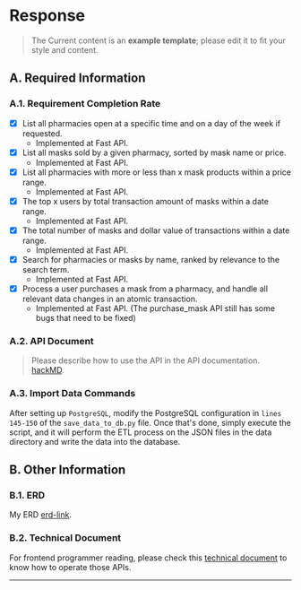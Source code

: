 # Response
> The Current content is an **example template**; please edit it to fit your style and content.
## A. Required Information
### A.1. Requirement Completion Rate
- [x] List all pharmacies open at a specific time and on a day of the week if requested.
  - Implemented at Fast API.
- [x] List all masks sold by a given pharmacy, sorted by mask name or price.
  - Implemented at Fast API.
- [x] List all pharmacies with more or less than x mask products within a price range.
  - Implemented at Fast API.
- [x] The top x users by total transaction amount of masks within a date range.
  - Implemented at Fast API.
- [x] The total number of masks and dollar value of transactions within a date range.
  - Implemented at Fast API.
- [x] Search for pharmacies or masks by name, ranked by relevance to the search term.
  - Implemented at Fast API.
- [x] Process a user purchases a mask from a pharmacy, and handle all relevant data changes in an atomic transaction.
  - Implemented at Fast API. (The purchase_mask API still has some bugs that need to be fixed)
### A.2. API Document
> Please describe how to use the API in the API documentation. [hackMD](https://hackmd.io/@cwF9ispYTA-KUFDkXo-sLQ/B1-1fdb0yl).


### A.3. Import Data Commands
After setting up `PostgreSQL`, modify the PostgreSQL configuration in `lines 145-150` of the `save_data_to_db.py` file. 
Once that's done, simply execute the script, and it will perform the ETL process on the JSON files in the data directory and write the data into the database.

## B. Other Information

### B.1. ERD

My ERD [erd-link](https://dbdiagram.io/d/KD-System-ERD-YF-67ee530c4f7afba1843478f5).

### B.2. Technical Document

For frontend programmer reading, please check this [technical document](https://hackmd.io/@cwF9ispYTA-KUFDkXo-sLQ/rkBXM_-Cye) to know how to operate those APIs.
- --
